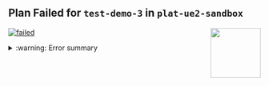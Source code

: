 
## Plan Failed for `test-demo-3` in `plat-ue2-sandbox`

<a href="https://cloudposse.com/"><img src="https://cloudposse.com/logo-300x69.svg" width="100px" align="right"/></a>

[![failed](https://shields.io/badge/PLAN-FAILED-ff0000?style=for-the-badge)](#user-content-result-plat-ue2-sandbox-test-demo-3)



<details><summary><a id="result-plat-ue2-sandbox-test-demo-3" />:warning: Error summary</summary>

<br/>      
To reproduce this locally, run:<br/><br/>

```shell
atmos terraform plan test-demo-3 -s plat-ue2-sandbox
```

---

```hcl
Error: Invalid value for input variable

  on plat-ue2-sandbox-test-demo-3.terraform.tfvars.json line 38:
  38:    "lifecycle_configuration_rules": [
  39:    {
  40:       "abort_incomplete_multipart_upload_days": 90,
  41:       "enabled": true,
  42:       "expiration": {
  43:    
  44: },
  45:       "filter_and": {
  46:    "prefix": "",
  47:    "tags": {
  48:    
  49: }
  50: },
  51:       "id": "default",
  52:       "noncurrent_version_transition": [
  53:    {
  54:       "days": 90,
  55:       "storage_class": "GLACIER"
  56:    }
  57: ],
  58:       "transition": [
  59:    {
  60:       "days": 730,
  61:       "storage_class": "GLACIER"
  62:    }
  63: ]
  64:    }
  65: ],

The given value is not suitable for var.lifecycle_configuration_rules
declared at variables.tf:179,1-41: element 0: attribute
"noncurrent_version_expiration" is required.
exit status 1
```

    


    
</details>




      
